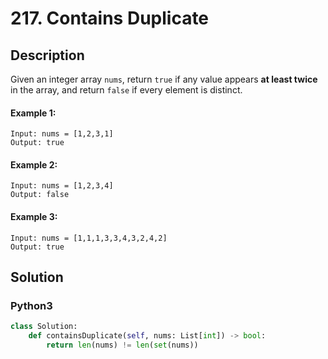 # 217. Contains Duplicate

## Description
Given an integer array `nums`, return `true` if any value appears **at least twice** in the array, and return `false` if every element is distinct.

#### Example 1:
```
Input: nums = [1,2,3,1]
Output: true
```
#### Example 2:
```
Input: nums = [1,2,3,4]
Output: false
```
#### Example 3:
```
Input: nums = [1,1,1,3,3,4,3,2,4,2]
Output: true
```


## Solution

### Python3
```python
class Solution:
    def containsDuplicate(self, nums: List[int]) -> bool:
        return len(nums) != len(set(nums))
```